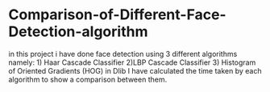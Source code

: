 # Comparison-of-Different-Face-Detection-algorithm
in this project i have done face detection using 3 different algorithms namely: 1) Haar Cascade Classifier 2)LBP Cascade Classifier 3) Histogram of Oriented Gradients (HOG) in Dlib
 I have calculated the time taken by each algorithm to show a comparison between them.
 
